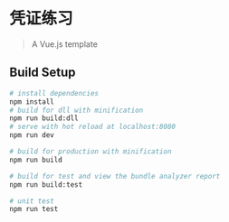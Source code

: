 # 凭证练习

> A Vue.js template

## Build Setup

``` bash
# install dependencies
npm install
# build for dll with minification
npm run build:dll
# serve with hot reload at localhost:8080
npm run dev

# build for production with minification
npm run build

# build for test and view the bundle analyzer report
npm run build:test

# unit test
npm run test
```

